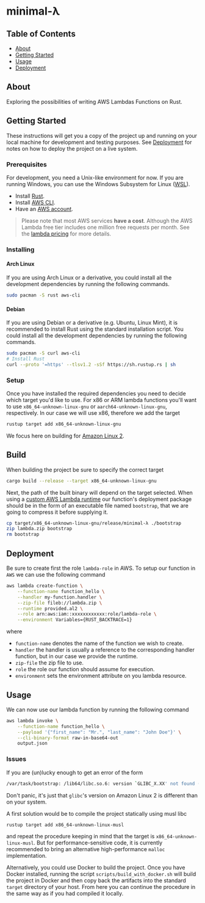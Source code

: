 # minimal-λ

## Table of Contents

- [About](#about)
- [Getting Started](#getting_started)
- [Usage](#usage)
- [Deployment](#deployment)

## About <a name = "about"></a>

Exploring the possibilities of writing AWS Lambdas Functions on Rust.

## Getting Started <a name = "getting_started"></a>

These instructions will get you a copy of the project up and running on your local machine for
development and testing purposes. See [Deployment](#deployment) for notes on how to deploy the
project on a live system.

### Prerequisites

For development, you need a Unix-like environment for now. If you are running Windows, you can use
the Windows Subsystem for Linux ([WSL](https://docs.microsoft.com/en-us/windows/wsl/install)).

- Install [Rust](https://www.rust-lang.org/tools/install).
- Install [AWS CLI](https://docs.aws.amazon.com/cli/latest/userguide/cli-chap-welcome.html).
- Have an [AWS account](https://aws.amazon.com/account).

> Please note that most AWS services **have a cost**. Although the AWS Lambda free tier includes one
> million free requests per month. See the [lambda pricing](https://aws.amazon.com/lambda/pricing)
> for more details.

### Installing

#### Arch Linux
If you are using Arch Linux or a derivative, you could install all the development dependencies by
running the following commands.
```sh
sudo pacman -S rust aws-cli
```

#### Debian
If you are using Debian or a derivative (e.g. Ubuntu, Linux Mint), it is recommended to install Rust
using the standard installation script. You could install all the development dependencies by running
the following commands.
```sh
sudo pacman -S curl aws-cli
# Install Rust
curl --proto '=https' --tlsv1.2 -sSf https://sh.rustup.rs | sh
```

### Setup

Once you have installed the required dependencies you need to decide which target you'd like to use.
For x86 or ARM lambda functions you'll want to use `x86_64-unknown-linux-gnu` or
`aarch64-unknown-linux-gnu`, respectively. In our case we will use x86, therefore we add the
target

```sh
rustup target add x86_64-unknown-linux-gnu
```

We focus here on building for [Amazon Linux 2](https://aws.amazon.com/amazon-linux-2).

## Build <a name = "build"></a>

When building the project be sure to specify the correct target

```sh
cargo build --release --target x86_64-unknown-linux-gnu
```

Next, the path of the built binary will depend on the target selected. When using a [custom AWS
Lambda runtime](https://docs.aws.amazon.com/lambda/latest/dg/runtimes-custom.html) our function's
deployment package should be in the form of an executable file named `bootstrap`, that we are going
to compress it before supplying it.

```sh
cp target/x86_64-unknown-linux-gnu/release/minimal-λ ./bootstrap
zip lambda.zip bootstrap
rm bootstrap
```

## Deployment <a name = "deployment"></a>

Be sure to create first the role `lambda-role` in AWS. To setup our function in `AWS` we can use
the following command
```sh
aws lambda create-function \
    --function-name function_hello \
    --handler my-function.handler \
    --zip-file fileb://lambda.zip \
    --runtime provided.al2 \
    --role arn:aws:iam::xxxxxxxxxxxx:role/lambda-role \
    --environment Variables={RUST_BACKTRACE=1}
```
where

- `function-name` denotes the name of the function we wish to create.
- `handler` the handler is usually a reference to the corresponding handler function, but in our
  case we provide the runtime.
- `zip-file` the zip file to use.
- `role` the role our function should assume for execution.
- `environment` sets the environment attribute on you lambda resource.

## Usage <a name = "usage"></a>

We can now use our lambda function by running the following command

```sh
aws lambda invoke \
    --function-name function_hello \
    --payload '{"first_name": "Mr.", "last_name": "John Doe"}' \
    --cli-binary-format raw-in-base64-out
    output.json
```

### Issues

If you are (un)lucky enough to get an error of the form

```sh
/var/task/bootstrap: /lib64/libc.so.6: version `GLIBC_X.XX' not found (required by /var/task/bootstrap)
```

Don't panic, it's just that `glibc`'s version on Amazon Linux 2 is different than on your system.

A first solution would be to compile the project statically using musl libc

```sh
rustup target add x86_64-unknown-linux-musl
```

and repeat the procedure keeping in mind that the target is `x86_64-unknown-linux-musl`. But for
performance-sensitive code, it is currently recommended to bring an alternative high-performance
`malloc` implementation.

Alternatively, you could use Docker to build the project. Once you have Docker installed, running
the script `scripts/build_with_docker.sh` will build the project in Docker and then copy back the
artifacts into the standard `target` directory of your host. From here you can continue the
procedure in the same way as if you had compiled it locally.